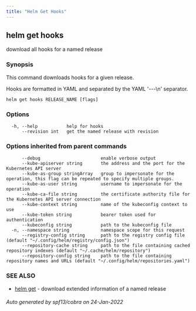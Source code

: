 ```yaml
---
title: "Helm Get Hooks"
---
```


## helm get hooks

download all hooks for a named release

### Synopsis


This command downloads hooks for a given release.

Hooks are formatted in YAML and separated by the YAML '---\n' separator.


```
helm get hooks RELEASE_NAME [flags]
```

### Options

```
  -h, --help           help for hooks
      --revision int   get the named release with revision
```

### Options inherited from parent commands

```
      --debug                       enable verbose output
      --kube-apiserver string       the address and the port for the Kubernetes API server
      --kube-as-group stringArray   group to impersonate for the operation, this flag can be repeated to specify multiple groups.
      --kube-as-user string         username to impersonate for the operation
      --kube-ca-file string         the certificate authority file for the Kubernetes API server connection
      --kube-context string         name of the kubeconfig context to use
      --kube-token string           bearer token used for authentication
      --kubeconfig string           path to the kubeconfig file
  -n, --namespace string            namespace scope for this request
      --registry-config string      path to the registry config file (default "~/.config/helm/registry/config.json")
      --repository-cache string     path to the file containing cached repository indexes (default "~/.cache/helm/repository")
      --repository-config string    path to the file containing repository names and URLs (default "~/.config/helm/repositories.yaml")
```

### SEE ALSO

* [helm get](helm_get.md)	 - download extended information of a named release

###### Auto generated by spf13/cobra on 24-Jan-2022
